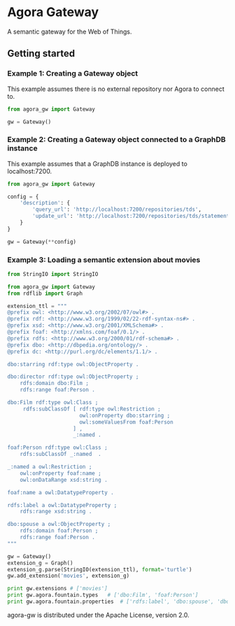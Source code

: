 # Agora Gateway


A semantic gateway for the Web of Things.

## Getting started

### Example 1: Creating a Gateway object

This example assumes there is no external repository nor Agora to connect to.

```python
from agora_gw import Gateway

gw = Gateway()
```

### Example 2: Creating a Gateway object connected to a GraphDB instance

This example assumes that a GraphDB instance is deployed to localhost:7200.

```python
from agora_gw import Gateway

config = {
    'description': {
        'query_url': 'http://localhost:7200/repositories/tds',
        'update_url': 'http://localhost:7200/repositories/tds/statements'
    }        
}

gw = Gateway(**config)
```
### Example 3: Loading a semantic extension about movies

```python
from StringIO import StringIO

from agora_gw import Gateway
from rdflib import Graph

extension_ttl = """
@prefix owl: <http://www.w3.org/2002/07/owl#> .
@prefix rdf: <http://www.w3.org/1999/02/22-rdf-syntax-ns#> .
@prefix xsd: <http://www.w3.org/2001/XMLSchema#> .
@prefix foaf: <http://xmlns.com/foaf/0.1/> .
@prefix rdfs: <http://www.w3.org/2000/01/rdf-schema#> .
@prefix dbo: <http://dbpedia.org/ontology/> .
@prefix dc: <http://purl.org/dc/elements/1.1/> .

dbo:starring rdf:type owl:ObjectProperty .

dbo:director rdf:type owl:ObjectProperty ;
    rdfs:domain dbo:Film ;
    rdfs:range foaf:Person .

dbo:Film rdf:type owl:Class ;
     rdfs:subClassOf [ rdf:type owl:Restriction ;
                       owl:onProperty dbo:starring ;
                       owl:someValuesFrom foaf:Person
                     ] ,
                     _:named .

foaf:Person rdf:type owl:Class ;
    rdfs:subClassOf _:named  .

_:named a owl:Restriction ;
    owl:onProperty foaf:name ;
    owl:onDataRange xsd:string .

foaf:name a owl:DatatypeProperty .

rdfs:label a owl:DatatypeProperty ;
    rdfs:range xsd:string .

dbo:spouse a owl:ObjectProperty ;
    rdfs:domain foaf:Person ;
    rdfs:range foaf:Person .    
"""

gw = Gateway()
extension_g = Graph()
extension_g.parse(StringIO(extension_ttl), format='turtle')
gw.add_extension('movies', extension_g)

print gw.extensions # ['movies']
print gw.agora.fountain.types   # ['dbo:Film', 'foaf:Person'] 
print gw.agora.fountain.properties  # ['rdfs:label', 'dbo:spouse', 'dbo:starring', 'foaf:name', 'dbo:director'] 
```


agora-gw is distributed under the Apache License, version 2.0.
